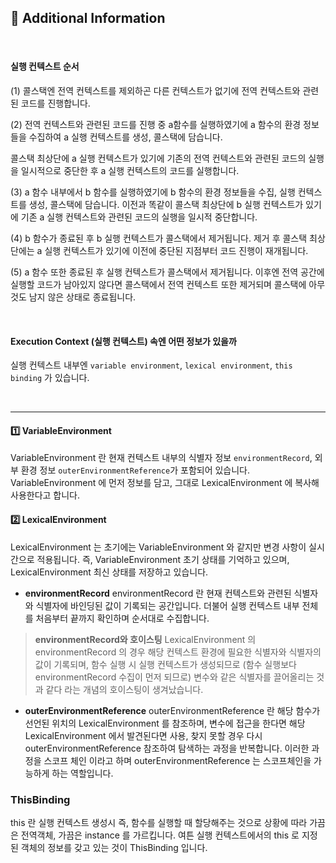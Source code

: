 ## 🧐 Additional Information

<br />

#### 실행 컨텍스트 순서

(1) 콜스택엔 전역 컨텍스트를 제외하곤 다른 컨텍스트가 없기에 전역 컨텍스트와 관련된 코드를 진행합니다.

(2) 전역 컨텍스트와 관련된 코드를 진행 중 a함수를 실행하였기에 a 함수의 환경 정보들을 수집하여 a 실행 컨텍스트를 생성, 콜스택에 담습니다.

콜스택 최상단에 a 실행 컨텍스트가 있기에 기존의 전역 컨텍스트와 관련된 코드의 실행을 일시적으로 중단한 후 a 실행 컨텍스트의 코드를 실행합니다.

(3) a 함수 내부에서 b 함수를 실행하였기에 b 함수의 환경 정보들을 수집, 실행 컨텍스트를 생성, 콜스택에 담습니다.
이전과 똑같이 콜스택 최상단에 b 실행 컨텍스트가 있기에 기존 a 실행 컨텍스트와 관련된 코드의 실행을 일시적 중단합니다.

(4) b 함수가 종료된 후 b 실행 컨텍스트가 콜스택에서 제거됩니다.
제거 후 콜스택 최상단에는 a 실행 컨텍스트가 있기에 이전에 중단된 지점부터 코드 진행이 재개됩니다.

(5) a 함수 또한 종료된 후 실행 컨텍스트가 콜스택에서 제거됩니다.
이후엔 전역 공간에 실행할 코드가 남아있지 않다면 콜스택에서 전역 컨텍스트 또한 제거되며 콜스택에 아무 것도 남지 않은 상태로 종료됩니다.

<br />

#### Execution Context (실행 컨텍스트) 속엔 어떤 정보가 있을까

실행 컨텍스트 내부엔 `variable environment`, `lexical environment`, `this binding` 가 있습니다.

<br />
<hr />

#### 1️⃣ VariableEnvironment

VariableEnvironment 란 현재 컨텍스트 내부의 식별자 정보 `environmentRecord`, 외부 환경 정보 `outerEnvironmentReference`가 포함되어 있습니다.
VariableEnvironment 에 먼저 정보를 담고, 그대로 LexicalEnvironment 에 복사해 사용한다고 합니다.

#### 2️⃣ LexicalEnvironment

LexicalEnvironment 는 초기에는 VariableEnvironment 와 같지만 변경 사항이 실시간으로 적용됩니다.
즉, VariableEnvironment 초기 상태를 기억하고 있으며, LexicalEnvironment 최신 상태를 저장하고 있습니다.

- **environmentRecord**
  environmentRecord 란 현재 컨텍스트와 관련된 식별자와 식별자에 바인딩된 값이 기록되는 공간입니다.
  더불어 실행 컨텍스트 내부 전체를 처음부터 끝까지 확인하며 순서대로 수집합니다.

> **environmentRecord와 호이스팅**
> LexicalEnvironment 의 environmentRecord 의 경우 해당 컨텍스트 환경에 필요한 식별자와 식별자의 값이 기록되며,
> 함수 실행 시 실행 컨텍스트가 생성되므로 (함수 실행보다 environmentRecord 수집이 먼저 되므로)
> 변수와 같은 식별자를 끌어올리는 것과 같다 라는 개념의 호이스팅이 생겨났습니다.

- **outerEnvironmentReference**
  outerEnvironmentReference 란 해당 함수가 선언된 위치의 LexicalEnvironment 를 참조하며,
  변수에 접근을 한다면 해당 LexicalEnvironment 에서 발견된다면 사용,
  찾지 못할 경우 다시 outerEnvironmentReference 참조하여 탐색하는 과정을 반복합니다.
  이러한 과정을 스코프 체인 이라고 하며 outerEnvironmentReference 는 스코프체인을 가능하게 하는 역할입니다.

### ThisBinding

this 란 실행 컨텍스트 생성시 즉, 함수를 실행할 때 할당해주는 것으로 상황에 따라 가끔은 전역객체, 가끔은 instance 를 가르킵니다.
여튼 실행 컨텍스트에서의 this 로 지정된 객체의 정보를 갖고 있는 것이 ThisBinding 입니다.

<br />
